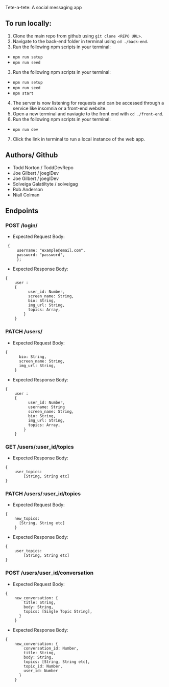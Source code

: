 Tete-a-tete: A social messaging app

## To run locally:

1. Clone the main repo from github using `git clone <REPO URL>`.
2. Navigate to the back-end folder in terminal using `cd ./back-end`.
3. Run the following npm scripts in your terminal: 
- `npm run setup` 
-  `npm run seed`
3. Run the following npm scripts in your terminal:

- `npm run setup`
- `npm run seed`
- `npm start`

4. The server is now listening for requests and can be accessed through a service like insomnia or a front-end website.
5. Open a new terminal and naviagte to the front end with `cd ./front-end`.
6. Run the following npm scripts in your terminal:

- `npm run dev`
7. Click the link in terminal to run a local instance of the web app.

## Authors/ Github

- Todd Norton / ToddDevRepo
- Joe Gilbert / joeglDev 
- Joe Gilbert / joeglDev
- Solveiga Galatiltyte / solveigag
- Rob Anderson
- Niall Colman

## Endpoints

### POST /login/

- Expected Request Body:

```
 {
     username: "example@email.com",
     password: "password",
     };
```

- Expected Response Body:

```
{
    user :
    {
          user_id: Number,
          screen_name: String,
          bio: String,
          img_url: String,
          topics: Array,
        }
    }
```

### PATCH /users/

- Expected Request Body:

```
{
      bio: String,
      screen_name: String,
      img_url: String,
    }
```

- Expected Response Body:

```
{
    user :
    {
          user_id: Number,
          username: String
          screen_name: String,
          bio: String,
          img_url: String,
          topics: Array,
        }
    }
```

### GET /users/:user_id/topics

- Expected Response Body:

```
{
    user_topics:
        [String, String etc]
}
```

### PATCH /users/:user_id/topics

- Expected Request Body:

```
{
    new_topics:
      [String, String etc]
    }
```

- Expected Response Body:

```
{
    user_topics:
        [String, String etc]
}
```

### POST /users/user_id/conversation

- Expected Request Body:

```
{
    new_conversation: {
        title: String,
        body: String,
        topics: [Single Topic String],
      }
    }
```

- Expected Response Body:

```
{
    new_conversation: {
        conversation_id: Number,
        title: String,
        body: String,
        topics: [String, String etc],
        topic_id: Number,
        user_id: Number
      }
    }
```


